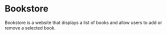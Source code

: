 # Bookstore
Bookstore is a website that displays a list of books and allow users to add or remove a selected book.
